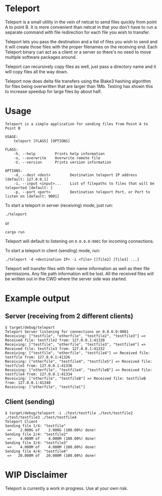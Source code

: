 # Teleport

Teleport is a small utility in the vein of netcat to send files quickly from point A to point B. It is more convenient than netcat in that you don't have to run a separate command with file redirection for each file you wish to transfer.

Teleport lets you pass the destination and a list of files you wish to send and it will create those files with the proper filenames on the receiving end. Each Teleport binary can act as a client or a server so there's no need to move multiple software packages around.

Teleport can recursively copy files as well, just pass a directory name and it will copy files all the way down.

Teleport now does delta file transfers using the Blake3 hashing algorithm for files being overwritten that are larger than 1Mb. Testing has shown this to increase speedup for large files by about half.

# Usage
```
Teleport is a simple application for sending files from Point A to Point B

USAGE:
    teleport [FLAGS] [OPTIONS]

FLAGS:
    -h, --help         Prints help information
    -o, --overwrite    Overwrite remote file
    -V, --version      Prints version information

OPTIONS:
    -d, --dest <dest>         Destination teleport IP address [default: 127.0.0.1]
    -i, --input <input>...    List of filepaths to files that will be teleported [default: ]
    -p, --port <port>         Destination teleport Port, or Port to listen on [default: 9001]
```

To start a teleport in server (receiving) mode, just run:
```
./teleport
```
or
```
cargo run
```
Teleport will default to listening on `0.0.0.0:9001` for incoming connections.

To start a teleport in client (sending) mode, run:
```
./teleport -d <destination IP> -i <file> [[file2] [file3] ...]
```

Teleport will transfer files with their name information as well as their file permissions. Any file path information will be lost. All the received files will be written out in the CWD where the server side was started.

# Example output

## Server (receiving from 2 different clients)

```
$ target/debug/teleport
Teleport Server listening for connections on 0.0.0.0:9001
Receiving: ["testfile", "otherfile", "testfile2", "testfile3"] => Received file: testfile2 from: 127.0.0.1:41330
Receiving: ["testfile", "otherfile", "testfile3", "testfile4"] => Received file: testfile3 from: 127.0.0.1:41332
Receiving: ["testfile", "otherfile", "testfile4"] => Received file: testfile from: 127.0.0.1:41326
Receiving: ["otherfile", "testfile4", "testfile5"] => Received file: testfile5 from: 127.0.0.1:41336
Receiving: ["otherfile", "testfile4", "testfileB"] => Received file: testfile4 from: 127.0.0.1:41334
Receiving: ["otherfile", "testfileB"] => Received file: testfileB from: 127.0.0.1:41340
Receiving: ["otherfile", "testfileC"]
```

## Client (sending)

```
$ target/debug/teleport -i ./test/testfile ./test/testfile2 ./test/testfile3 ./test/testfile4
Teleport Client
Sending file 1/4: "testfile"
 =>    2.000G of    2.000G (100.00%) done!
Sending file 2/4: "testfile2"
 =>    4.000M of    4.000M (100.00%) done!
Sending file 3/4: "testfile3"
 =>    4.000M of    4.000M (100.00%) done!
Sending file 4/4: "testfile4"
 =>   20.000M of   20.000M (100.00%) done!

```

# WIP Disclaimer

Teleport is currently a work in progress. Use at your own risk.
